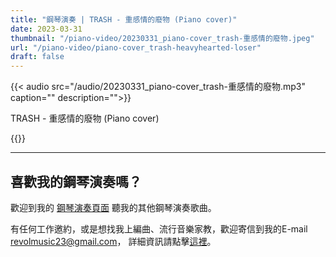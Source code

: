 ```yaml
---
title: "鋼琴演奏 | TRASH - 重感情的廢物 (Piano cover)"
date: 2023-03-31
thumbnail: "/piano-video/20230331_piano-cover_trash-重感情的廢物.jpeg"
url: "/piano-video/piano-cover_trash-heavyhearted-loser"
draft: false
---
```


{{< audio src="/audio/20230331_piano-cover_trash-重感情的廢物.mp3" caption="" description="">}}

TRASH - 重感情的廢物 (Piano cover)

{{<youtube OuGq_d4kwek>}}

---

## 喜歡我的鋼琴演奏嗎？

歡迎到我的 [鋼琴演奏頁面](/portfolio/arrangement/piano-video) 聽我的其他鋼琴演奏歌曲。

有任何工作邀約，或是想找我上編曲、流行音樂家教，歡迎寄信到我的E-mail <revolmusic23@gmail.com>，
詳細資訊請點擊[這裡](/about)。

